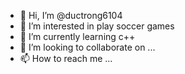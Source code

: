 - 👋 Hi, I’m @ductrong6104
- 👀 I’m interested in play soccer games
- 🌱 I’m currently learning c++
- 💞️ I’m looking to collaborate on ...
- 📫 How to reach me ...

<!---
ductrong6104/ductrong6104 is a ✨ special ✨ repository because its `README.md` (this file) appears on your GitHub profile.
You can click the Preview link to take a look at your changes.
--->

